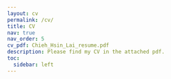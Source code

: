 ```yaml
---
layout: cv
permalink: /cv/
title: CV
nav: true
nav_order: 5
cv_pdf: Chieh_Hsin_Lai_resume.pdf
description: Please find my CV in the attached pdf.
toc:
  sidebar: left
---
```

